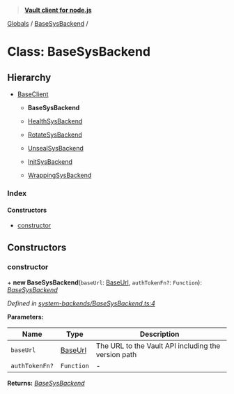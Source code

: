 > **[Vault client for node.js](../README.md)**

[Globals](../globals.md) / [BaseSysBackend](basesysbackend.md) /

# Class: BaseSysBackend

## Hierarchy

* [BaseClient](baseclient.md)

  * **BaseSysBackend**

  * [HealthSysBackend](healthsysbackend.md)

  * [RotateSysBackend](rotatesysbackend.md)

  * [UnsealSysBackend](unsealsysbackend.md)

  * [InitSysBackend](initsysbackend.md)

  * [WrappingSysBackend](wrappingsysbackend.md)

### Index

#### Constructors

* [constructor](basesysbackend.md#constructor)

## Constructors

###  constructor

\+ **new BaseSysBackend**(`baseUrl`: [BaseUrl](../globals.md#baseurl), `authTokenFn?`: `Function`): *[BaseSysBackend](basesysbackend.md)*

*Defined in [system-backends/BaseSysBackend.ts:4](https://github.com/theogravity/vault-tacular/blob/c36eea1/src/system-backends/BaseSysBackend.ts#L4)*

**Parameters:**

Name | Type | Description |
------ | ------ | ------ |
`baseUrl` | [BaseUrl](../globals.md#baseurl) | The URL to the Vault API including the version path |
`authTokenFn?` | `Function` | - |

**Returns:** *[BaseSysBackend](basesysbackend.md)*